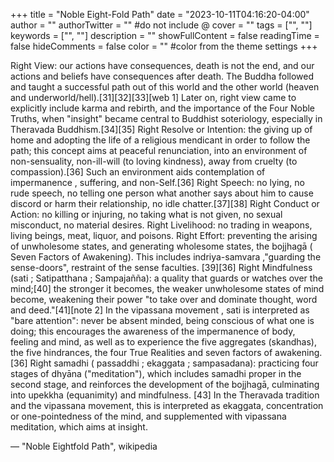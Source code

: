 +++
title = "Noble Eight-Fold Path"
date = "2023-10-11T04:16:20-04:00"
author = ""
authorTwitter = "" #do not include @
cover = ""
tags = ["", ""]
keywords = ["", ""]
description = ""
showFullContent = false
readingTime = false
hideComments = false
color = "" #color from the theme settings
+++

 

Right View: our actions have consequences, death is not the end, and our actions and beliefs have consequences after death. The Buddha followed and taught a successful path out of this world and the other world (heaven and underworld/hell).[31][32][33][web 1] Later on, right view came to explicitly include karma and rebirth, and the importance of the Four Noble Truths, when "insight" became central to Buddhist soteriology, especially in Theravada Buddhism.[34][35]
Right Resolve or Intention: the giving up of home and adopting the life of a religious mendicant in order to follow the path; this concept aims at peaceful renunciation, into an environment of non-sensuality, non-ill-will (to loving kindness), away from cruelty (to compassion).[36] Such an environment aids contemplation of impermanence , suffering, and non-Self.[36]
Right Speech: no lying, no rude speech, no telling one person what another says about him to cause discord or harm their relationship, no idle chatter.[37][38]
Right Conduct or Action: no killing or injuring, no taking what is not given, no sexual misconduct, no material desires.
Right Livelihood: no trading in weapons, living beings, meat, liquor, and poisons.
Right Effort: preventing the arising of unwholesome states, and generating wholesome states, the bojjhagā ( Seven Factors of Awakening). This includes indriya-samvara ,"guarding the sense-doors", restraint of the sense faculties. [39][36]
Right Mindfulness (sati ; Satipatthana ; Sampajañña): a quality that guards or watches over the mind;[40] the stronger it becomes, the weaker unwholesome states of mind become, weakening their power "to take over and dominate thought, word and deed."[41][note 2] In the vipassana movement , sati is interpreted as "bare attention": never be absent minded, being conscious of what one is doing; this encourages the awareness of the impermanence of body, feeling and mind, as well as to experience the five aggregates (skandhas), the five hindrances, the four True Realities and seven factors of awakening.[36]
Right samadhi ( passaddhi ; ekaggata ; sampasadana): practicing four stages of dhyāna ("meditation"), which includes samadhi proper in the second stage, and reinforces the development of the bojjhagā, culminating into upekkha (equanimity) and mindfulness. [43] In the Theravada tradition and the vipassana movement, this is interpreted as ekaggata, concentration or one-pointedness of the mind, and supplemented with vipassana meditation, which aims at insight.

— "Noble Eightfold Path", wikipedia
